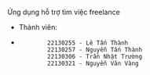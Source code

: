 Ứng dụng hỗ trợ tìm việc freelance
- Thành viên:
-             22130255 - Lê Tấn Thành
              22130257 - Nguyễn Tấn Thành
              22130306 - Trần Nhật Trường  
              22130321 - Nguyễn Văn Vàng
